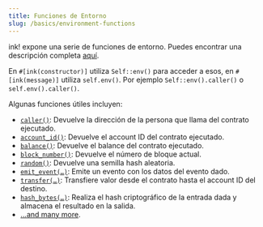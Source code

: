```yaml
---
title: Funciones de Entorno
slug: /basics/environment-functions
---
```


ink! expone una serie de funciones de entorno.
Puedes encontrar una descripción completa [aquí](https://docs.rs/ink_env/3.3.1/ink_env/#functions).

En `#[ink(constructor)]`  utiliza `Self::env()` para acceder a esos,
en `#[ink(message)]` utiliza `self.env()`.
Por ejemplo `Self::env().caller()` o `self.env().caller()`.

Algunas funciones útiles incluyen:

* [`caller()`](https://docs.rs/ink_env/3.3.1/ink_env/fn.caller.html): Devuelve la dirección de la persona que llama del contrato ejecutado.
* [`account_id()`](https://docs.rs/ink_env/3.3.1/ink_env/fn.account_id.html): Devuelve el account ID del contrato ejecutado.
* [`balance()`](https://docs.rs/ink_env/3.3.1/ink_env/fn.balance.html): Devuelve el balance del contrato ejecutado.
* [`block_number()`](https://docs.rs/ink_env/3.3.1/ink_env/fn.block_number.html): Devuelve el número de bloque actual.
* [`random()`](https://docs.rs/ink_env/3.3.1/ink_env/fn.random.html): Devuelve una semilla hash aleatoria.
* [`emit_event(…)`](https://docs.rs/ink_env/3.3.1/ink_env/fn.emit_event.html): Emite un evento con los datos del evento dado.
* [`transfer(…)`](https://docs.rs/ink_env/3.3.1/ink_env/fn.transfer.html): Transfiere valor desde el contrato hasta el account ID del destino.
* [`hash_bytes(…)`](https://docs.rs/ink_env/3.3.1/ink_env/fn.hash_bytes.html): Realiza el hash criptográfico de la entrada dada y almacena el resultado en la salida.
* […and many more](https://docs.rs/ink_env/3.3.1/ink_env/#functions).
